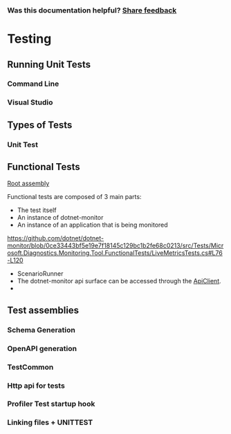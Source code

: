 
### Was this documentation helpful? [Share feedback](https://www.research.net/r/DGDQWXH?src=documentation%2FlearningPath%2Ftesting)

# Testing

## Running Unit Tests

### Command Line

### Visual Studio

## Types of Tests

### Unit Test

## Functional Tests

[Root assembly](https://github.com/dotnet/dotnet-monitor/tree/main/src/Tests/Microsoft.Diagnostics.Monitoring.Tool.FunctionalTests)

Functional tests are composed of 3 main parts:
- The test itself
- An instance of dotnet-monitor
- An instance of an application that is being monitored

https://github.com/dotnet/dotnet-monitor/blob/0ce33443bf5e19e7f18145c129bc1b2fe68c0213/src/Tests/Microsoft.Diagnostics.Monitoring.Tool.FunctionalTests/LiveMetricsTests.cs#L76-L120

* ScenarioRunner 
* The dotnet-monitor api surface can be accessed through the [ApiClient](../../src/Tests/Microsoft.Diagnostics.Monitoring.Tool.FunctionalTests/HttpApi/ApiClient.cs).
* 


## Test assemblies

### Schema Generation

### OpenAPI generation

### TestCommon

### Http api for tests

### Profiler Test startup hook

### Linking files + UNITTEST